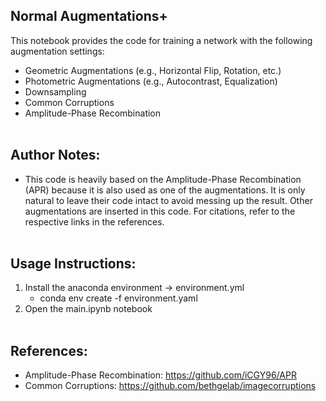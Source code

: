 ## Normal Augmentations+

This notebook provides the code for training a network with the following augmentation settings: <br>
* Geometric Augmentations (e.g., Horizontal Flip, Rotation, etc.)
* Photometric Augmentations (e.g., Autocontrast, Equalization)
* Downsampling
* Common Corruptions
* Amplitude-Phase Recombination
<br><br>

## Author Notes: 
- This code is heavily based on the Amplitude-Phase Recombination (APR) because it is also used as one of the augmentations. It is only natural to leave their code intact to avoid messing up the result. Other augmentations are inserted in this code. For citations, refer to the respective links in the references.
<br><br>

## Usage Instructions: 
1. Install the anaconda environment -> environment.yml 
    * conda env create -f environment.yaml
2. Open the main.ipynb notebook
<br><br>

## References:
* Amplitude-Phase Recombination: https://github.com/iCGY96/APR
* Common Corruptions: https://github.com/bethgelab/imagecorruptions
